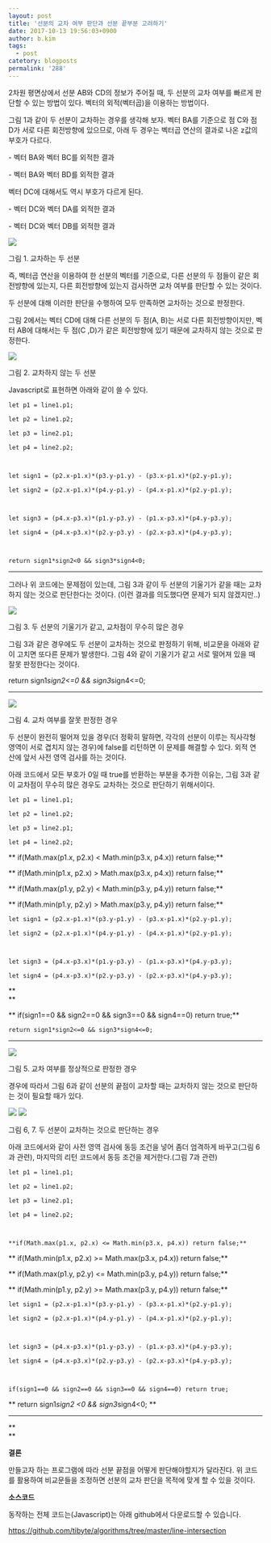 ```yaml
---
layout: post
title: '선분의 교차 여부 판단과 선분 끝부분 고려하기'
date: 2017-10-13 19:56:03+0900
author: b.kim
tags:
  - post
catetory: blogposts
permalink: '288'
---
```



  

  

  

2차원 평면상에서 선분 AB와 CD의 정보가 주어질 때, 두 선분의 교차 여부를 빠르게 판단할 수 있는 방법이 있다. 벡터의 외적(벡터곱)을
이용하는 방법이다.

  

그림 1과 같이 두 선분이 교차하는 경우를 생각해 보자. 벡터 BA를 기준으로 점 C와 점 D가 서로 다른 회전방향에 있으므로, 아래 두
경우는 벡터곱 연산의 결과로 나온 z값의 부호가 다르다.

\- 벡터 BA와 벡터 BC를 외적한 결과

\- 벡터 BA와 벡터 BD를 외적한 결과

  

벡터 DC에 대해서도 역시 부호가 다르게 된다.

\- 벡터 DC와 벡터 DA를 외적한 결과

\- 벡터 DC와 벡터 DB를 외적한 결과

  

![](https://raw.githubusercontent.com/tibyte/blog-res/master/legacy/288/0.jpeg)

그림 1. 교차하는 두 선분  

  

즉, 벡터곱 연산을 이용하여 한 선분의 벡터를 기준으로, 다른 선분의 두 점들이 같은 회전뱡향에 있는지, 다른 회전방향에 있는지 검사하면
교차 여부를 판단할 수 있는 것이다.

두 선분에 대해 이러한 판단을 수행하여 모두 만족하면 교차하는 것으로 판정한다.

  

  

그림 2에서는 벡터 CD에 대해 다른 선분의 두 점(A, B)는 서로 다른 회전방향이지만, 벡터 AB에 대해서는 두 점(C ,D)가 같은
회전방향에 있기 때문에 교차하지 않는 것으로 판정한다.

  

![](https://raw.githubusercontent.com/tibyte/blog-res/master/legacy/288/1.jpeg)

그림 2. 교차하지 않는 두 선분

  

  

Javascript로 표현하면 아래와 같이 쓸 수 있다.

    let p1 = line1.p1;

    let p2 = line1.p2;

    let p3 = line2.p1;

    let p4 = line2.p2;

  

    let sign1 = (p2.x-p1.x)*(p3.y-p1.y) - (p3.x-p1.x)*(p2.y-p1.y);

    let sign2 = (p2.x-p1.x)*(p4.y-p1.y) - (p4.x-p1.x)*(p2.y-p1.y);

  

    let sign3 = (p4.x-p3.x)*(p1.y-p3.y) - (p1.x-p3.x)*(p4.y-p3.y);

    let sign4 = (p4.x-p3.x)*(p2.y-p3.y) - (p2.x-p3.x)*(p4.y-p3.y);

  

    return sign1*sign2<0 && sign3*sign4<0;  
  
---  
  
  

  

  

그러나 위 코드에는 문제점이 있는데, 그림 3과 같이 두 선분의 기울기가 같을 때는 교차하지 않는 것으로 판단한다는 것이다. (이런 결과를
의도했다면 문제가 되지 않겠지만..)

  

![](https://raw.githubusercontent.com/tibyte/blog-res/master/legacy/288/2.jpeg)

그림 3. 두 선분의 기울기가 같고, 교차점이 무수히 많은 경우

  

  

그림 3과 같은 경우에도 두 선분이 교차하는 것으로 판정하기 위해, 비교문을 아래와 같이 고치면 또다른 문제가 발생한다. 그림 4와 같이
기울기가 같고 서로 떨어져 있을 때 잘못 판정한다는 것이다.

return sign1*sign2<=0 && sign3*sign4<=0;  
  
---  
  
  

  

![](https://raw.githubusercontent.com/tibyte/blog-res/master/legacy/288/3.jpeg)

그림 4. 교차 여부를 잘못 판정한 경우

  

  

  

두 선분이 완전히 떨어져 있을 경우(더 정확히 말하면, 각각의 선분이 이루는 직사각형 영역이 서로 겹치지 않는 경우)에 false를 리턴하면
이 문제를 해결할 수 있다. 외적 연산에 앞서 사전 영역 검사를 하는 것이다.

아래 코드에서 모든 부호가 0일 때 true를 반환하는 부분을 추가한 이유는, 그림 3과 같이 교차점이 무수히 많은 경우도 교차하는 것으로
판단하기 위해서이다.

  

    let p1 = line1.p1;

    let p2 = line1.p2;

    let p3 = line2.p1;

    let p4 = line2.p2;

  

 **    if(Math.max(p1.x, p2.x) < Math.min(p3.x, p4.x)) return false;**

 **    if(Math.min(p1.x, p2.x) > Math.max(p3.x, p4.x)) return false;**

 **    if(Math.max(p1.y, p2.y) < Math.min(p3.y, p4.y)) return false;**

 **    if(Math.min(p1.y, p2.y) > Math.max(p3.y, p4.y)) return false;**

  

    let sign1 = (p2.x-p1.x)*(p3.y-p1.y) - (p3.x-p1.x)*(p2.y-p1.y);

    let sign2 = (p2.x-p1.x)*(p4.y-p1.y) - (p4.x-p1.x)*(p2.y-p1.y);

  

    let sign3 = (p4.x-p3.x)*(p1.y-p3.y) - (p1.x-p3.x)*(p4.y-p3.y);

    let sign4 = (p4.x-p3.x)*(p2.y-p3.y) - (p2.x-p3.x)*(p4.y-p3.y);

 **  
**

 **    if(sign1==0 && sign2==0 && sign3==0 && sign4==0) return true;**

  

    return sign1*sign2<=0 && sign3*sign4<=0;  
  
---  
  
  

  

![](https://raw.githubusercontent.com/tibyte/blog-res/master/legacy/288/4.jpeg)

그림 5. 교차 여부를 정상적으로 판정한 경우

  

  

  

경우에 따라서 그림 6과 같이 선분의 끝점이 교차할 때는 교차하지 않는 것으로 판단하는 것이 필요할 때가 있다.

![](https://raw.githubusercontent.com/tibyte/blog-res/master/legacy/288/5.jpeg)
![](https://raw.githubusercontent.com/tibyte/blog-res/master/legacy/288/6.jpeg)

그림 6, 7. 두 선분이 교차하는 것으로 판단하는 경우

  

  

아래 코드에서와 같이 사전 영역 검사에 동등 조건을 넣어  좀더 엄격하게 바꾸고(그림 6과 관련), 마지막의 리턴 코드에서 동등 조건을
제거한다.(그림 7과 관련)

  

    let p1 = line1.p1;

    let p2 = line1.p2;

    let p3 = line2.p1;

    let p4 = line2.p2;

  

    **if(Math.max(p1.x, p2.x) <= Math.min(p3.x, p4.x)) return false;**

 **    if(Math.min(p1.x, p2.x) >= Math.max(p3.x, p4.x)) return false;**

 **    if(Math.max(p1.y, p2.y) <= Math.min(p3.y, p4.y)) return false;**

 **    if(Math.min(p1.y, p2.y) >= Math.max(p3.y, p4.y)) return false;**

  

    let sign1 = (p2.x-p1.x)*(p3.y-p1.y) - (p3.x-p1.x)*(p2.y-p1.y);

    let sign2 = (p2.x-p1.x)*(p4.y-p1.y) - (p4.x-p1.x)*(p2.y-p1.y);

  

    let sign3 = (p4.x-p3.x)*(p1.y-p3.y) - (p1.x-p3.x)*(p4.y-p3.y);

    let sign4 = (p4.x-p3.x)*(p2.y-p3.y) - (p2.x-p3.x)*(p4.y-p3.y);

  

    if(sign1==0 && sign2==0 && sign3==0 && sign4==0) return true;

  

  **  return sign1*sign2 <0 && sign3*sign4<0; **  
  
---  
  
  

  

  

**  
**

**결론**

  

만들고자 하는 프로그램에 따라 선분 끝점을 어떻게 판단해야할지가 달라진다. 위 코드를 활용하여 비교문들을 조정하면 선분의 교차 판단을 목적에
맞게 할 수 있을 것이다.

  

  



 **소스코드**

  

동작하는 전체 코드는(Javascript)는 아래 github에서 다운로드할 수 있습니다.

<https://github.com/tibyte/algorithms/tree/master/line-intersection>

  

  

  

  

  



